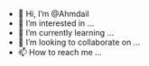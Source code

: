- 👋 Hi, I’m @Ahmdail
- 👀 I’m interested in ...
- 🌱 I’m currently learning ...
- 💞️ I’m looking to collaborate on ...
- 📫 How to reach me ...

<!---
Ahmdail/Ahmdail is a ✨ special ✨ repository because its `README.md` (this file) appears on your GitHub profile.
You can click the Preview link to take a look at your changes.
--->
